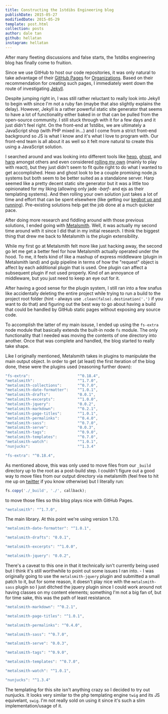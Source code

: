 ```yaml
---
title: Constructing the 1stdibs Engineering blog
publishDate: 2015-05-27
modifiedDate: 2015-05-29
template: post.html
collection: posts
author: dale tan
github: hellatan
instagram: hellatan
---
```


[bar51-status]: https://twitter.com/_bar51/status/599228508678844416
[gh-pages]: https://pages.github.com/
[gh-pages-org]: https://help.github.com/articles/user-organization-and-project-pages/#user--organization-pages
[gh-jekyll]: https://help.github.com/articles/using-jekyll-with-pages/
[hexo]: https://hexo.io
[ghost]: https://ghost.org
[react-static]: http://braddenver.com/blog/2015/react-static-site.html
[metalsmith]: http://metalsmith.io
[harp]: http://harpjs.com/
[hella-twitter]: https://twitter.com/hellatan

After many fleeting discussions and false starts, the 1stdibs engineering blog has finally come to fruition.

Since we use GitHub to host our code repositories, it was only natural to take advantage of their [GitHub Pages][gh-pages] for [Organizations][gh-pages-org]. Based on their recommendation for creating such pages, I immediately went down the route of investigating [Jekyll][gh-jekyll]. 

Despite jumping right in, I was still rather reluctant to really look into Jekyll to begin with since I'm not a ruby fan (maybe that also slightly explains the delay). However, Jekyll is a rather powerful static site generator that seems to have a lot of functionality either baked in or that can be pulled from the open-source community. I still stuck through with it for a few days and it just didn't feel right. On the front-end at 1stdibs, we are ultimately a JavaScript shop (with PHP mixed in...) and I come from a strict front-end background so JS is what I know and it's what I love to program with. Our front-end team is all about it as well so it felt more natural to create this using a JavaScript solution. 

I searched around and was looking into different tools like [hexo][hexo], [ghost][ghost], and [harp][harp] amongst others and even considered [rolling my own][react-static] (mainly to play with react), but they just didn't seem to fit quite right to do what I wanted to get accomplished. Hexo and ghost look to be a couple promising node.js systems but both seem to be better suited as a standalone server. Harp seemed like a pretty decent static site generator but it was a little too opinionated for my liking (allowing only jade -*barf*- and ejs as their templating systems). And then rolling your own solution just takes a lot of time and effort that can be spent elsewhere (like getting our [kegbot up and running][bar51-status]). Pre-existing solutions help get the job done at a much quicker pace.

After doing more research and fiddling around with those previous solutions, I ended going with [Metalsmith][metalsmith]. Well, it was actually my second time around with it since I did that in my initial research. I think the biggest thing that drew me back to Metalsmith is the plugin extensibility. 

While my first go at Metalsmith felt more like just hacking away, the second go let me get a better feel for how Metalsmith actually operated under the hood. To me, it feels kind of like a mashup of express middleware (plugin in Metalsmith land) and gulp pipeline in terms of how the "request" object is affect by each additional plugin that is used. One plugin can affect a subsequent plugin if not used properly. Kind of an annoyance of middleware, but you just need to keep an eye out for it. 

After having a good sense for the plugin system, I still ran into a few snafus like accidentally deleting the entire project while trying to run a build to the project root folder (hint - always use `.clean(false).destination('.')` if you want to do that) and figuring out the best way to go about having a build that could be handled by GitHub static pages without exposing any source code.

To accomplish the latter of my main issuse, I ended up using the `fs-extra` node module that basically extends the built-in node `fs` module. The only functionality that I needed was moving the contents of one directory into another. Once that was complete and handled, the blog started to really take shape.

Like I originally mentioned, Metalsmith takes in plugins to manipulate the main output object. In order to get (at least) the first iteration of the blog done, these were the plugins used (reasoning further down):

```js
"fs-extra":                     "^0.18.4",
"metalsmith":                   "^1.7.0",
"metalsmith-collections":       "^0.7.0",
"metalsmith-date-formatter":    "^1.0.1",
"metalsmith-drafts":            "0.0.1",
"metalsmith-excerpts":          "^1.0.0",
"metalsmith-jquery":            "0.0.2",
"metalsmith-markdown":          "^0.2.1",
"metalsmith-page-titles":       "^1.0.1",
"metalsmith-permalinks":        "^0.4.0",
"metalsmith-sass":              "^0.7.0",
"metalsmith-serve":             "0.0.3",
"metalsmith-tags":              "^0.9.0",
"metalsmith-templates":         "^0.7.0",
"metalsmith-watch":             "^1.0.1",
"nunjucks":                     "^1.3.4"
```

```js
"fs-extra": "^0.18.4",
```
As mentioned above, this was only used to move files from our `_build` directory up to the root as a post-build step. I couldn't figure out a good way to move files from our output directory via metalsmith (feel free to hit me up on [twitter][hella-twitter] if you know otherwise) but I literally run:

```js
fs.copy('./_build', './', callback);
```

to move those files so this blog plays nice with GitHub Pages.

```js
"metalsmith": "^1.7.0",
```

The main library. At this point we're using version 1.7.0.

```js
"metalsmith-date-formatter": "^1.0.1",
```

```js
"metalsmith-drafts": "0.0.1",
```

```js
"metalsmith-excerpts": "^1.0.0",
```

```js
"metalsmith-jquery": "0.0.2",
```
There's a caveat to this one in that it technically isn't currently being used but I think it's still worthwhile to point out some issues I ran into. - I was originally going to use the `metalsmith-jquery` plugin and submitted a small patch to it, but for some reason, it doesn't play nice with the `metalsmith-sass` plugin so I just ditched the jquery plugin since I could work around not having classes on my content elements; something I'm not a big fan of, but for time sake, this was the path of least resistance.

```js
"metalsmith-markdown": "^0.2.1",
```

```js
"metalsmith-page-titles": "^1.0.1",
```

```js
"metalsmith-permalinks": "^0.4.0",
```

```js
"metalsmith-sass": "^0.7.0",
```

```js
"metalsmith-serve": "0.0.3",
```

```js
"metalsmith-tags": "^0.9.0",
```

```js
"metalsmith-templates": "^0.7.0",
```

```js
"metalsmith-watch": "^1.0.1",
```

```js
"nunjucks": "^1.3.4"
```
The templating for this site isn't anything crazy so I decided to try out nunjucks. It looks very similar to the php templating engine `twig` and its JS equivelant, `swig`. I'm not really sold on using it since it's such a slim implementation/usage of it.


